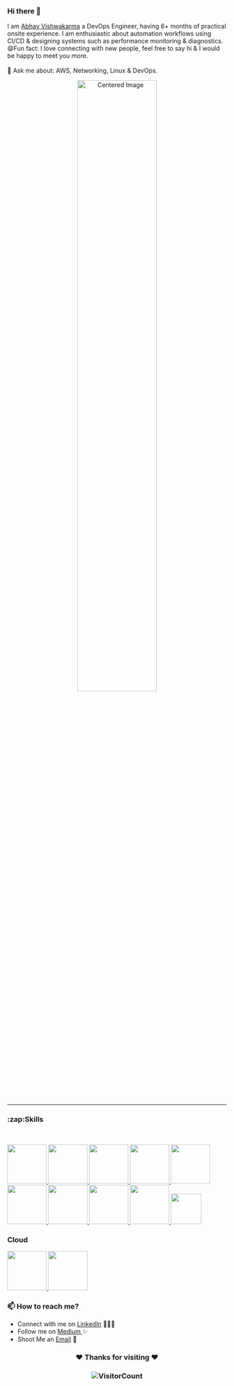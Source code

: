 

<!--
**Abhi0230/Abhi0230** is a ✨ _special_ ✨ repository because its `README.md` (this file) appears on your GitHub profile.

Here are some ideas to get you started:

- 🔭 I’m currently working on ...
- 🌱 I’m currently learning ...
- 👯 I’m looking to collaborate on ...
- 🤔 I’m looking for help with ...
- 💬 Ask me about ...
- 📫 How to reach me: ...
- 😄 Pronouns: ...
- ⚡ Fun fact: ...
-->
### Hi there 👋


I am [Abhay Vishwakarma](https://www.linkedin.com/in/abhay-vishwakarma800/) a DevOps Engineer, having 6+ months of practical onsite experience. I am enthusiastic about automation workflows using CI/CD & designing systems such as performance monitoring & diagnostics.
<br>😄Fun fact: I love connecting with new people, feel free to say hi & I would be happy to meet you more.</br>
<br>💬 Ask me about: AWS, Networking, Linux & DevOps.</br>
<p align="center">
<a href="https://m.do.co/c/3bc2250b7076" target="_blank" >
    <img src="devops.gif" style="max-width: 100%; height: auto; width: 60%;" alt="Centered Image" /> 
  </a>
 </p>
<hr>
<h3>:zap:Skills </h3>
<br>
<p float="left">
   
 <a href="https://www.linux.org/" target="_blanfalse" />
    <img src="https://www.vectorlogo.zone/logos/linux/linux-icon.svg"  height="90" />
  </a>
  
  </a>
    <a href="https://pages.github.com/?(null)" target="_blank" >
   <img src="https://media.giphy.com/media/kH1DBkPNyZPOk0BxrM/giphy.gif" width="90" />
  </a>
  
  </a>
    <a href="https://www.jenkins.io/" target="_blank" >
    <img src="https://raw.githubusercontent.com/DARK-art108/ItsRitesh/master/assets/ll.png" height="90" />
  </a>
  
  <a href="https://www.docker.com/" target="_blank" >
    <img src="https://raw.githubusercontent.com/itsksaurabh/itsksaurabh/master/assets/docker.gif"  height="90" /> 
  </a>
    <a href="https://docs.gitlab.com/ee/ci/" target="_blank" >
    <img src="https://raw.githubusercontent.com/itsksaurabh/itsksaurabh/master/assets/cicd.gif"  height="90" />
  </a>
  <a href="https://kubernetes.io/docs/home/" target="_blank" >
    <img src="https://cdn.iconscout.com/icon/free/png-512/free-kubernets-283489.png?f=webp&w=256"  height="90" /> 
  </a>
  
  <a href="https://docs.ansible.com/ansible/2.9/modules/list_of_all_modules.html" target="_blank" >
    <img src="https://cdn.iconscout.com/icon/free/png-512/free-ansible-282283.png?f=webp&w=256"  height="90" />
  </a>

  <a href="https://grafana.com/" target="_blank" >
    <img src="https://cdn.iconscout.com/icon/free/png-512/free-grafana-3629403-3032396.png?f=webp&w=256" height="90" />
  </a>

 
  <a href="https://python.org/" target="_blank" >
    <img src="https://media1.giphy.com/media/KAq5w47R9rmTuvWOWa/giphy.gif"  height="90" />
  </a>
   <a href="https://www.w3.org/wiki/The_web_standards_model_-_HTML_CSS_and_JavaScript" target="_blank" >
    <img src="https://raw.githubusercontent.com/itsksaurabh/itsksaurabh/master/assets/html-css-js.png" height="70" />
  </a>
  
 </p>
  
### Cloud
  
 <p float="left">

  <a href="https://aws.amazon.com/" target="_blank" >
    <img src="https://raw.githubusercontent.com/itsksaurabh/itsksaurabh/master/assets/aws.gif"  height="90" />
  </a>
    <a href="https://en.wikipedia.org/wiki/Amazon_Web_Services" target="_blank" >
    <img src="https://techcrunch.com/wp-content/uploads/2021/12/aws-logo-glitch.gif?w=1024"  height="90" />
  </a> 
 </p>
</p>


### 📫 How to reach me?

 - Connect with me on [LinkedIn](https://www.linkedin.com/in/abhay-vishwakarma800/) 👨🏻‍💻
 - Follow me on [Medium ](https://www.medium.com/@abhayvishwakarma800/) ✨
 - Shoot Me an [Email](mailto:abhayvishwakarma800@gmail.com) 💌

<!--   ⦿ Add Me on [Discord](https://discord.com/channels/@me) <br>
   <p align="center"> <img src="https://media.giphy.com/media/jpVnC65DmYeyRL4LHS/giphy.gif" width="20%">
</div>
 -->

### <p align="center">:heart: Thanks for visiting :heart:</p>
 
### <p align="center">![VisitorCount](https://profile-counter.glitch.me/Abhi0230/count.svg) </p>
